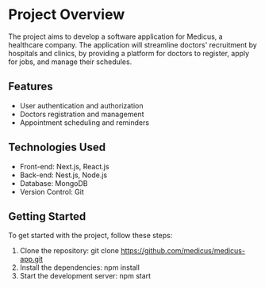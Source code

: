 # Project Overview

The project aims to develop a software application for Medicus, a healthcare company. The application will streamline doctors' recruitment by hospitals and clinics, by providing a platform for doctors to register, apply for jobs, and manage their schedules.

## Features

- User authentication and authorization
- Doctors registration and management
- Appointment scheduling and reminders

## Technologies Used

- Front-end: Next.js, React.js
- Back-end: Nest.js, Node.js
- Database: MongoDB
- Version Control: Git

## Getting Started

To get started with the project, follow these steps:

1. Clone the repository: git clone https://github.com/medicus/medicus-app.git
2. Install the dependencies: npm install
3. Start the development server: npm start